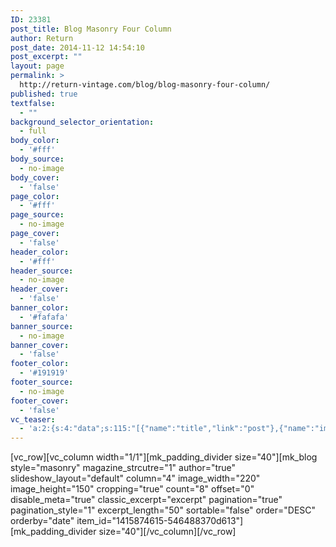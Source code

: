 ```yaml
---
ID: 23381
post_title: Blog Masonry Four Column
author: Return
post_date: 2014-11-12 14:54:10
post_excerpt: ""
layout: page
permalink: >
  http://return-vintage.com/blog/blog-masonry-four-column/
published: true
textfalse:
  - ""
background_selector_orientation:
  - full
body_color:
  - '#fff'
body_source:
  - no-image
body_cover:
  - 'false'
page_color:
  - '#fff'
page_source:
  - no-image
page_cover:
  - 'false'
header_color:
  - '#fff'
header_source:
  - no-image
header_cover:
  - 'false'
banner_color:
  - '#fafafa'
banner_source:
  - no-image
banner_cover:
  - 'false'
footer_color:
  - '#191919'
footer_source:
  - no-image
footer_cover:
  - 'false'
vc_teaser:
  - 'a:2:{s:4:"data";s:115:"[{"name":"title","link":"post"},{"name":"image","image":"featured","link":"none"},{"name":"text","mode":"excerpt"}]";s:7:"bgcolor";s:0:"";}'
---
```

[vc_row][vc_column width="1/1"][mk_padding_divider size="40"][mk_blog style="masonry" magazine_strcutre="1" author="true" slideshow_layout="default" column="4" image_width="220" image_height="150" cropping="true" count="8" offset="0" disable_meta="true" classic_excerpt="excerpt" pagination="true" pagination_style="1" excerpt_length="50" sortable="false" order="DESC" orderby="date" item_id="1415874615-546488370d613"][mk_padding_divider size="40"][/vc_column][/vc_row]